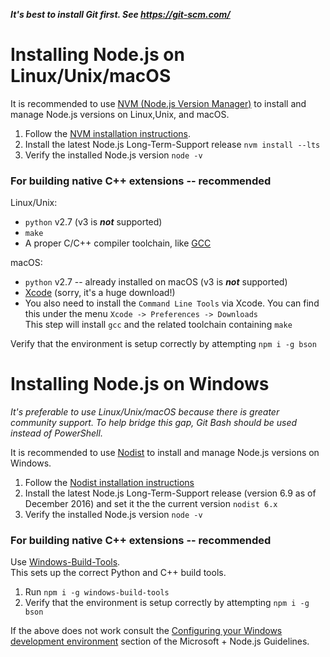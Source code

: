 __*It's best to install Git first. See https://git-scm.com/*__

# Installing Node.js on Linux/Unix/macOS

It is recommended to use [NVM (Node.js Version Manager)](https://github.com/creationix/nvm) to install and manage Node.js versions on Linux,Unix, and macOS.

1. Follow the [NVM installation instructions](https://github.com/creationix/nvm#installation).
1. Install the latest Node.js Long-Term-Support release `nvm install --lts`
1. Verify the installed Node.js version `node -v`

### For building native C++ extensions -- recommended

Linux/Unix:
* `python` v2.7 (v3 is __*not*__ supported)
* `make`
* A proper C/C++ compiler toolchain, like [GCC](https://gcc.gnu.org)
  
macOS:
* `python` v2.7 -- already installed on macOS (v3 is __*not*__ supported)
* [Xcode](https://developer.apple.com/xcode/download/) (sorry, it's a huge download!)
* You also need to install the `Command Line Tools` via Xcode. You can find this under the menu `Xcode -> Preferences -> Downloads`  
This step will install `gcc` and the related toolchain containing `make`

Verify that the environment is setup correctly by attempting `npm i -g bson`

# Installing Node.js on Windows

_It's preferable to use Linux/Unix/macOS because there is greater community support. To help bridge this gap, Git Bash should be used instead of PowerShell._

It is recommended to use [Nodist](https://github.com/marcelklehr/nodist) to install and manage Node.js versions on Windows.

1. Follow the [Nodist installation instructions](https://github.com/marcelklehr/nodist#installation)
1. Install the latest Node.js Long-Term-Support release (version 6.9 as of December 2016) and set it the the current version `nodist 6.x`
1. Verify the installed Node.js version `node -v`

### For building native C++ extensions -- recommended

Use [Windows-Build-Tools](https://github.com/felixrieseberg/windows-build-tools).  
This sets up the correct Python and C++ build tools.

1. Run `npm i -g windows-build-tools`
1. Verify that the environment is setup correctly by attempting `npm i -g bson`

If the above does not work consult the [Configuring your Windows development environment](https://github.com/Microsoft/nodejs-guidelines/blob/master/windows-environment.md#environment-setup-and-configuration) section of the Microsoft + Node.js Guidelines.
